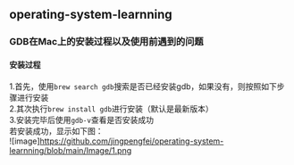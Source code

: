 ## operating-system-learnning



### GDB在Mac上的安装过程以及使用前遇到的问题  
#### 安装过程  
  1.首先，使用`brew search gdb`搜索是否已经安装gdb，如果没有，则按照如下步骤进行安装  
  2.其次执行`brew install gdb`进行安装（默认是最新版本）  
  3.安装完毕后使用`gdb-v`查看是否安装成功  
  若安装成功，显示如下图：  
  ![image]https://github.com/jingpengfei/operating-system-learnning/blob/main/Image/1.png
